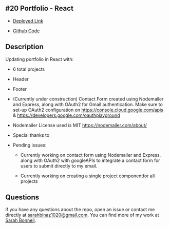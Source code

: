 ## #20 Portfolio - React



* [Deployed Link](https://)

* [Github Code](https://github.com/sarahbinaz1020/bonnell-portfolio)

## Description

Updating portfolio in React with:

* 6 total projects

* Header

* Footer

* (Currently under construction) Contact Form created using Nodemailer and Express, along with OAuth2 for Gmail authentication. Make sure to set-up OAuth2 configuration on https://console.cloud.google.com/apis & https://developers.google.com/oauthplayground

* Nodemailer License used is MIT https://nodemailer.com/about/

* Special thanks to 

* Pending issues: 

    * Currently working on contact form using Nodemailer and Express, along with OAuth2 with googleAPIs to integrate a contact form for users to submit directly to my email.

    * Currently working on creating a single project componentfor all projects

## Questions

If you have any questions about the repo, open an issue or contact me directly at sarahbinaz1020@gmail.com. You can find more of my work at [Sarah Bonnell](https://github.com/sarahbinaz1020/).